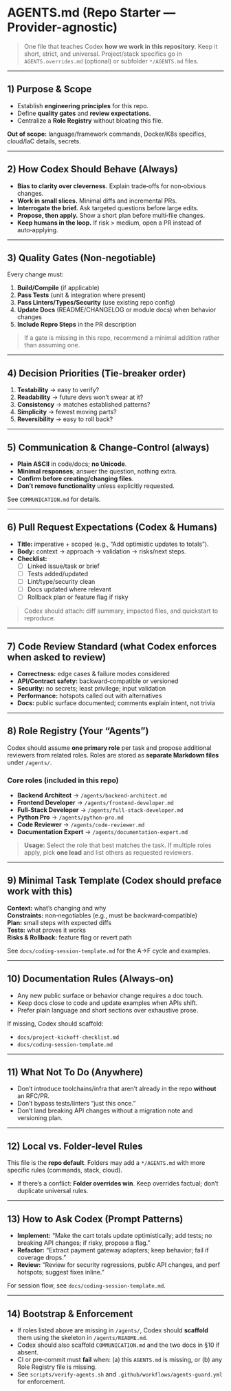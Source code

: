 # AGENTS.md (Repo Starter — Provider-agnostic)

> One file that teaches Codex **how we work in this repository**. Keep it short, strict, and universal. Project/stack specifics go in `AGENTS.overrides.md` (optional) or subfolder `*/AGENTS.md` files.

---

## 1) Purpose & Scope
- Establish **engineering principles** for this repo.
- Define **quality gates** and **review expectations**.
- Centralize a **Role Registry** without bloating this file.

**Out of scope:** language/framework commands, Docker/K8s specifics, cloud/IaC details, secrets.

---

## 2) How Codex Should Behave (Always)
- **Bias to clarity over cleverness.** Explain trade‑offs for non‑obvious changes.
- **Work in small slices.** Minimal diffs and incremental PRs.
- **Interrogate the brief.** Ask targeted questions before large edits.
- **Propose, then apply.** Show a short plan before multi‑file changes.
- **Keep humans in the loop.** If risk > medium, open a PR instead of auto‑applying.

---

## 3) Quality Gates (Non‑negotiable)
Every change must:
1) **Build/Compile** (if applicable)
2) **Pass Tests** (unit & integration where present)
3) **Pass Linters/Types/Security** (use existing repo config)
4) **Update Docs** (README/CHANGELOG or module docs) when behavior changes
5) **Include Repro Steps** in the PR description

> If a gate is missing in this repo, recommend a minimal addition rather than assuming one.

---

## 4) Decision Priorities (Tie‑breaker order)
1. **Testability** → easy to verify?
2. **Readability** → future devs won’t swear at it?
3. **Consistency** → matches established patterns?
4. **Simplicity** → fewest moving parts?
5. **Reversibility** → easy to roll back?

---

## 5) Communication & Change‑Control (always)
- **Plain ASCII** in code/docs; **no Unicode**.
- **Minimal responses**; answer the question, nothing extra.
- **Confirm before creating/changing files**.
- **Don’t remove functionality** unless explicitly requested.

See `COMMUNICATION.md` for details.

---

## 6) Pull Request Expectations (Codex & Humans)
- **Title:** imperative + scoped (e.g., “Add optimistic updates to totals”).
- **Body:** context → approach → validation → risks/next steps.
- **Checklist:**
  - [ ] Linked issue/task or brief
  - [ ] Tests added/updated
  - [ ] Lint/type/security clean
  - [ ] Docs updated where relevant
  - [ ] Rollback plan or feature flag if risky

> Codex should attach: diff summary, impacted files, and quickstart to reproduce.

---

## 7) Code Review Standard (what Codex enforces when asked to review)
- **Correctness:** edge cases & failure modes considered
- **API/Contract safety:** backward‑compatible or versioned
- **Security:** no secrets; least privilege; input validation
- **Performance:** hotspots called out with alternatives
- **Docs:** public surface documented; comments explain intent, not trivia

---

## 8) Role Registry (Your “Agents”)
Codex should assume **one primary role** per task and propose additional reviewers from related roles. Roles are stored as **separate Markdown files** under `/agents/`.

### Core roles (included in this repo)
- **Backend Architect** → `/agents/backend-architect.md`
- **Frontend Developer** → `/agents/frontend-developer.md`
- **Full‑Stack Developer** → `/agents/full-stack-developer.md`
- **Python Pro** → `/agents/python-pro.md`
- **Code Reviewer** → `/agents/code-reviewer.md`
- **Documentation Expert** → `/agents/documentation-expert.md`

> **Usage:** Select the role that best matches the task. If multiple roles apply, pick **one lead** and list others as requested reviewers.

---

## 9) Minimal Task Template (Codex should preface work with this)
**Context:** what’s changing and why  
**Constraints:** non‑negotiables (e.g., must be backward‑compatible)  
**Plan:** small steps with expected diffs  
**Tests:** what proves it works  
**Risks & Rollback:** feature flag or revert path

See `docs/coding-session-template.md` for the A→F cycle and examples.

---

## 10) Documentation Rules (Always‑on)
- Any new public surface or behavior change requires a doc touch.
- Keep docs close to code and update examples when APIs shift.
- Prefer plain language and short sections over exhaustive prose.

If missing, Codex should scaffold:
- `docs/project-kickoff-checklist.md`
- `docs/coding-session-template.md`

---

## 11) What Not To Do (Anywhere)
- Don’t introduce toolchains/infra that aren’t already in the repo **without** an RFC/PR.
- Don’t bypass tests/linters “just this once.”
- Don’t land breaking API changes without a migration note and versioning plan.

---

## 12) Local vs. Folder‑level Rules
This file is the **repo default**. Folders may add a `*/AGENTS.md` with more specific rules (commands, stack, cloud).  
- If there’s a conflict: **Folder overrides win**. Keep overrides factual; don’t duplicate universal rules.

---

## 13) How to Ask Codex (Prompt Patterns)
- **Implement:** “Make the cart totals update optimistically; add tests; no breaking API changes; if risky, propose a flag.”
- **Refactor:** “Extract payment gateway adapters; keep behavior; fail if coverage drops.”
- **Review:** “Review for security regressions, public API changes, and perf hotspots; suggest fixes inline.”

For session flow, see `docs/coding-session-template.md`.

---

## 14) Bootstrap & Enforcement
- If roles listed above are missing in `/agents/`, Codex should **scaffold** them using the skeleton in `/agents/README.md`.
- Codex should also scaffold `COMMUNICATION.md` and the two docs in §10 if absent.
- CI or pre‑commit must **fail** when: (a) this `AGENTS.md` is missing, or (b) any Role Registry file is missing.
- See `scripts/verify-agents.sh` and `.github/workflows/agents-guard.yml` for enforcement.

